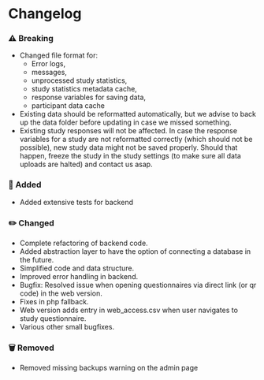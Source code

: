 # Changelog
### ⚠️ Breaking
- Changed file format for: 
  - Error logs,
  - messages, 
  - unprocessed study statistics,
  - study statistics metadata cache, 
  - response variables for saving data, 
  - participant data cache
- Existing data should be reformatted automatically, but we advise to back up the data folder before updating in case we missed something.
- Existing study responses will not be affected. In case the response variables for a study are not reformatted correctly (which should not be possible), new study data might not be saved properly. Should that happen, freeze the study in the study settings (to make sure all data uploads are halted) and contact us asap.

### 🚀 Added

- Added extensive tests for backend

### ✏️ Changed
- Complete refactoring of backend code.
- Added abstraction layer to have the option of connecting a database in the future.
- Simplified code and data structure.
- Improved error handling in backend.
- Bugfix: Resolved issue when opening questionnaires via direct link (or qr code) in the web version.
- Fixes in php fallback.
- Web version adds entry in web_access.csv when user navigates to study questionnaire.  
- Various other small bugfixes.

### 🗑️ Removed
- Removed missing backups warning on the admin page